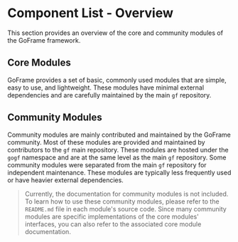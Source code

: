 # Component List - Overview

This section provides an overview of the core and community modules of the GoFrame framework.

## Core Modules

GoFrame provides a set of basic, commonly used modules that are simple, easy to use, and lightweight. These modules have minimal external dependencies and are carefully maintained by the main `gf` repository.

## Community Modules

Community modules are mainly contributed and maintained by the GoFrame community. Most of these modules are provided and maintained by contributors to the `gf` main repository. These modules are hosted under the `gogf` namespace and are at the same level as the main `gf` repository. Some community modules were separated from the main `gf` repository for independent maintenance. These modules are typically less frequently used or have heavier external dependencies.

> Currently, the documentation for community modules is not included. To learn how to use these community modules, please refer to the `README.md` file in each module's source code. Since many community modules are specific implementations of the core modules' interfaces, you can also refer to the associated core module documentation.
